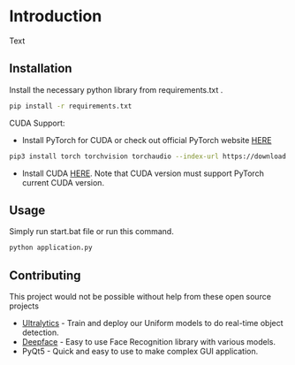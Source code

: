 
# Introduction

Text

## Installation

Install the necessary python library from requirements.txt .

```bash
pip install -r requirements.txt
```

CUDA Support: 
- Install PyTorch for CUDA or check out official PyTorch website [HERE](https://pytorch.org/)
```bash
pip3 install torch torchvision torchaudio --index-url https://download.pytorch.org/whl/cu117
```
- Install CUDA [HERE](https://developer.nvidia.com/cuda-11-7-0-download-archive). Note that CUDA version must support PyTorch current CUDA version.

## Usage

Simply run start.bat file or run this command.
```bash
python application.py
```

## Contributing
This project would not be possible without help from these open source projects
- [Ultralytics](https://github.com/ultralytics/ultralytics) - Train and deploy our Uniform models to do real-time object detection.
- [Deepface](https://github.com/serengil/deepface) - Easy to use Face Recognition library with various models.
- PyQt5 - Quick and easy to use to make complex GUI application.


